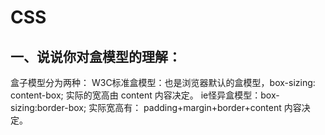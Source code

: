 # CSS
## 一、说说你对盒模型的理解：
盒子模型分为两种：
W3C标准盒模型：也是浏览器默认的盒模型，box-sizing: content-box; 实际的宽高由 content 内容决定。
ie怪异盒模型：box-sizing:border-box; 实际宽高有： padding+margin+border+content 内容决定。 
